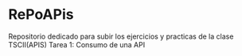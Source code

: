 # RePoAPis
Repositorio dedicado para subir los ejercicios y practicas de la clase TSCII(APIS)
Tarea 1: Consumo de una API